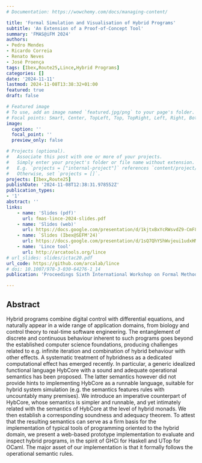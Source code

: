 ```yaml
---
# Documentation: https://wowchemy.com/docs/managing-content/

title: 'Formal Simulation and Visualisation of Hybrid Programs'
subtitle: 'An Extension of a Proof-of-Concept Tool'
summary: 'FMAS@iFM 2024'
authors:
- Pedro Mendes
- Ricardo Correia
- Renato Neves
- José Proença
tags: [Ibex,Route25,Lince,Hybrid Programs]
categories: []
date: '2024-11-11'
lastmod: 2024-11-08T13:38:32+01:00
featured: true
draft: false

# Featured image
# To use, add an image named `featured.jpg/png` to your page's folder.
# Focal points: Smart, Center, TopLeft, Top, TopRight, Left, Right, BottomLeft, Bottom, BottomRight.
image:
  caption: ''
  focal_point: ''
  preview_only: false

# Projects (optional).
#   Associate this post with one or more of your projects.
#   Simply enter your project's folder or file name without extension.
#   E.g. `projects = ["internal-project"]` references `content/project/deep-learning/index.md`.
#   Otherwise, set `projects = []`.
projects: [Ibex,Route25]
publishDate: '2024-11-08T12:38:31.978552Z'
publication_types:
- '1'
abstract: ''
links:
    - name: 'Slides (pdf)'
      url: fmas-lince-2024-slides.pdf
    - name: 'Slides (web)'
      url: https://docs.google.com/presentation/d/1kjtxBxYcRWsvdZ9-CmF8m34WYyXOrvqHsHWeu8zcSMM/edit?usp=sharing
    - name: `Slides (Ibex@SEFM'24)`
      url: https://docs.google.com/presentation/d/1sQ7QhYShWvjeui1udxHMblE8qbGPSTOa-C40EBMBl8w/edit?usp=sharing
    - name: 'Lince tool' 
      url: http://arcatools.org/lince
# url_slides: slides/ictac20.pdf
url_code: https://github.com/arcalab/lince
# doi: 10.1007/978-3-030-64276-1_14
publication: 'Proceedings Sixth International Workshop on Formal Methods for Autonomous Systems, FMAS@iFM 2024, Manchester, UK, 11th-13th of November 2024'

---
```


## Abstract

Hybrid programs combine digital control with differential equations, and naturally appear in a wide range of application domains, from biology and control theory to real-time software engineering. The entanglement of discrete and continuous behaviour inherent to such programs goes beyond the established computer science foundations, producing challenges related to e.g. infinite iteration and combination of hybrid behaviour with other effects. A systematic treatment of hybridness as a dedicated computational effect has emerged recently. In particular, a generic idealized functional language HybCore with a sound and adequate operational semantics has been proposed. The latter semantics however did not provide hints to implementing HybCore as a runnable language, suitable for hybrid system simulation (e.g. the semantics features rules with uncountably many premises). We introduce an imperative counterpart of HybCore, whose semantics is simpler and runnable, and yet intimately related with the semantics of HybCore at the level of hybrid monads. We then establish a corresponding soundness and adequacy theorem. To attest that the resulting semantics can serve as a firm basis for the implementation of typical tools of programming oriented to the hybrid domain, we present a web-based prototype implementation to evaluate and inspect hybrid programs, in the spirit of GHCi for Haskell and UTop for OCaml. The major asset of our implementation is that it formally follows the operational semantic rules.